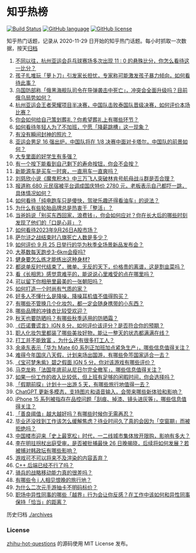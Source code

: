 # 知乎热榜
[![Build Status](https://github.com/ToWeLong/zhihu-hot-questions/workflows/CI/badge.svg)](https://github.com/ToWeLong/zhihu-hot-questions/actions)
[![GitHub language](https://img.shields.io/badge/language-golang-orange.svg)](https://golang.org/)
[![GitHub license](https://img.shields.io/github/license/ToWeLong/zhihu-hot-questions)](https://github.com/ToWeLong/zhihu-hot-questions/blob/main/LICENSE)

知乎热门话题，记录从 2020-11-29 日开始的知乎热门话题。每小时抓取一次数据，按天[归档](./archives)

<!-- BEGIN -->

1. [不同以往，杭州亚运会乒乓球赛场多次出现 11 : 0 的悬殊比分，你怎么看待这一比分？](https://www.zhihu.com/question/623680675)
1. [孩子扎堆玩「萝卜刀」引发家长担忧，专家称可能激发孩子暴力倾向，如何看待此事？](https://www.zhihu.com/question/623689328)
1. [乌国防部称「俄黑海舰队司令在导弹袭击中死亡」，冲突会全面升级吗？目前俄乌局势如何？](https://www.zhihu.com/question/623755808)
1. [杭州亚运会王者荣耀项目半决赛，中国队击败泰国队晋级决赛，如何评价本场比赛？](https://www.zhihu.com/question/623678428)
1. [你会如何给自己策划葬礼？你希望葬礼上有哪些环节？](https://www.zhihu.com/question/622597768)
1. [如何看待年轻人为了不加班，宁愿「降薪跳槽」这一现象？](https://www.zhihu.com/question/622559000)
1. [有没有瞬间封神的照片？](https://www.zhihu.com/question/611743044)
1. [亚运会男足 16 强出炉，中国队将在 1/8 决赛中面对卡塔尔，中国队的前景如何？](https://www.zhihu.com/question/623750646)
1. [大专里面的好学生有多强？](https://www.zhihu.com/question/623082123)
1. [有一个按下能看到自己剩下的寿命按钮，你会不会按？](https://www.zhihu.com/question/622597862)
1. [新能源车是买车一时爽，一直用车一直爽吗？](https://www.zhihu.com/question/623660640)
1. [刘慈欣小说《魔鬼积木》中三万飞人突破林肯号航母战斗群是否合理？](https://www.zhihu.com/question/621515238)
1. [报道称 680 元民宿被平台调成国庆特价 2780 元，老板表示自己都吓一跳，具体情况如何？](https://www.zhihu.com/question/623820542)
1. [如何看待「纯电跑车只是傻快，驾驶乐趣还得看油车」的说法？](https://www.zhihu.com/question/623677546)
1. [为什么有些轮胎品牌总是热衷于「整活」？](https://www.zhihu.com/question/623662168)
1. [当爸妈说「别买东西回家，浪费钱」，你会如何应对？你在长大后的哪些时刻发现了他们的「口是心非」？](https://www.zhihu.com/question/621815615)
1. [如何看待2023年9月26日A股市场？](https://www.zhihu.com/question/623803146)
1. [萨尔浒之战结束时八旗死亡人数是多少？](https://www.zhihu.com/question/472333981)
1. [如何评价 9 月 25 日举行的华为秋季全场景新品发布会？](https://www.zhihu.com/question/623675909)
1. [大基数每天跑步3-6km会瘦吗?](https://www.zhihu.com/question/623777263)
1. [健身要怎么练才能练出这种身材?](https://www.zhihu.com/question/622152206)
1. [都说单反时代结束了，微单、无反的天下，价格贵的离谱，这是割韭菜吗？](https://www.zhihu.com/question/620617970)
1. [看《长相思》感觉意难平的，能说说心里难受的点在哪里吗？](https://www.zhihu.com/question/623661030)
1. [可以留下你相册里最美的一张朝阳吗？](https://www.zhihu.com/question/622506560)
1. [如何打造一个时尚有气质的家？](https://www.zhihu.com/question/623817019)
1. [好多人不懂什么是降噪，降噪耳机值不值得购买？](https://www.zhihu.com/question/622155466)
1. [有哪些不管换几个化妆包，都一定会随身携带的小东西？](https://www.zhihu.com/question/622787755)
1. [哪些品牌的冲锋衣比较受欢迎？](https://www.zhihu.com/question/621469388)
1. [秋天也要防晒吗？有哪些秋季适用的防晒霜？](https://www.zhihu.com/question/619866972)
1. [《匹诺曹谎言》IGN 8 分，如何评价该评分？是否符合你的预期？](https://www.zhihu.com/question/621995022)
1. [职人化妆包里都装了哪些美妆好物，能让一整天的状态都满满在线？](https://www.zhihu.com/question/617944483)
1. [打工并不能致富 ，为什么还有很多打工人？](https://www.zhihu.com/question/619658479)
1. [余承东表示「华为 Mate 60 系列正加班加点紧急生产」，哪些信息值得关注？](https://www.zhihu.com/question/623679729)
1. [难得今年国庆八天假，计划来场出国游，有哪些免签国家适合一去？](https://www.zhihu.com/question/621725172)
1. [《宝可梦朱紫》碧之假面 IGN 5 分，你对该游戏有哪些评价？](https://www.zhihu.com/question/623114342)
1. [马克龙称「法国年底前从尼日尔完全撤军」，哪些信息值得关注？](https://www.zhihu.com/question/623674439)
1. [如果一份工作的收入比较低，但上班有足够的闲暇时间，你会选择吗？](https://www.zhihu.com/question/622559011)
1. [「假期前探」计划十一出游 5 天，有哪些旅行地值得一去？](https://www.zhihu.com/question/617537843)
1. [ChatGPT 更新多模态，支持图片和语音输入，会带来哪些新体验和影响？](https://www.zhihu.com/question/623754426)
1. [iPhone 15 系列被指存在品控问题「刮痕、掉漆、镜头进灰等」，哪些信息值得关注？](https://www.zhihu.com/question/623695451)
1. [「善良阈值」越大越好吗？有哪些时候你无需再忍？](https://www.zhihu.com/question/623675117)
1. [毕业还没找到工作该怎么缓解焦虑？待业时间久了真的会因为「空窗期」而被拒绝吗？](https://www.zhihu.com/question/622550126)
1. [中国楼市迎来「史上最宽松」时代，一二线城市集体放开限购，影响有多大？](https://www.zhihu.com/question/623109967)
1. [李在明拄拐杖出庭受审，是否被批捕最快 26 日晚揭晓，后续将如何发展？若被捕对韩政坛有哪些影响？](https://www.zhihu.com/question/623807873)
1. [游戏可不可以将来不及渲染的内容丢弃？](https://www.zhihu.com/question/623426805)
1. [C++ 后端已经不行了吗？](https://www.zhihu.com/question/617206956)
1. [骑兵的战略移动能力真的很差吗？](https://www.zhihu.com/question/568159220)
1. [有哪些令 i 人相见恨晚的旅行地？](https://www.zhihu.com/question/622787861)
1. [为什么二次元手游抽卡不明码标价？](https://www.zhihu.com/question/623453788)
1. [职场中异性同事的哪些「越界」行为会让你反感？在工作中该如何和异性同事保持「恰当」的距离？](https://www.zhihu.com/question/623719586)

<!-- END -->

历史归档 [./archives](./archives)


### License
[zhihu-hot-questions](https://github.com/towelong/zhihu-hot-questions) 的源码使用 MIT License 发布。